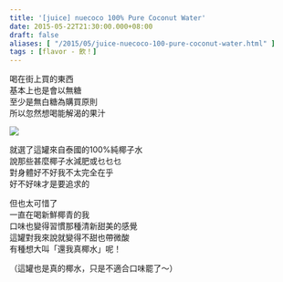 ```yaml
---
title: '[juice] nuecoco 100% Pure Coconut Water'
date: 2015-05-22T21:30:00.000+08:00
draft: false
aliases: [ "/2015/05/juice-nuecoco-100-pure-coconut-water.html" ]
tags : [flavor - 飲！]
---
```


喝在街上買的東西  
基本上也是會以無糖  
至少是無白糖為購買原則  
所以忽然想喝能解渴的果汁  

![](/images/nuecoco.jpg)

就選了這罐來自泰國的100%純椰子水  
說那些甚麼椰子水減肥或乜乜乜  
對身體好不好我不太完全在乎  
好不好味才是要追求的  
  
但也太可惜了  
一直在喝新鮮椰青的我  
口味也變得習慣那種清新甜美的感覺  
這罐對我來說就變得不甜也帶微酸  
有種想大叫「還我真椰水」呢！  
  
（這罐也是真的椰水，只是不適合口味罷了～）
